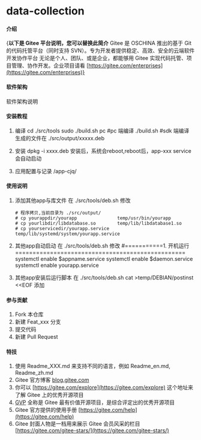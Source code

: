 # data-collection 

#### 介绍
{**以下是 Gitee 平台说明，您可以替换此简介**
Gitee 是 OSCHINA 推出的基于 Git 的代码托管平台（同时支持 SVN）。专为开发者提供稳定、高效、安全的云端软件开发协作平台
无论是个人、团队、或是企业，都能够用 Gitee 实现代码托管、项目管理、协作开发。企业项目请看 [https://gitee.com/enterprises](https://gitee.com/enterprises)}

#### 软件架构
软件架构说明


#### 安装教程

1.  编译
    cd ./src/tools
    sudo ./build.sh pc  #pc 端编译
    ./build.sh          #sdk 端编译
    生成的文件在 ./src/output/xxxxx.deb
2.  安装
    dpkg -i xxxx.deb
    安装后，系统会reboot,reboot后，app-xxx service会自动启动

3.  应用配置与记录
    /app-cjq/

#### 使用说明

1.  添加其他app与库文件
    在 ./src/tools/deb.sh 修改

        # 程序拷贝,当前目录为 ./src/output/
        # cp yourappdir/yourapp               temp/usr/bin/yourapp
        # cp yourlibdir/libdatabase.so        temp/lib/libdatabase1.so
        # cp yourservicedir/yourapp.service   temp/lib/systemd/system/yourapp.service
    
2.  其他app自动启动
    在 ./src/tools/deb.sh 修改
        #===========1. 开机运行=================================================
        systemctl enable $appname.service
        systemctl enable $daemon.service
        systemctl enable yourapp.service
    
3.  其他app安装后运行脚本
   在 ./src/tools/deb.sh 
        cat >temp/DEBIAN/postinst <<EOF
   添加    

#### 参与贡献

1.  Fork 本仓库
2.  新建 Feat_xxx 分支
3.  提交代码
4.  新建 Pull Request


#### 特技

1.  使用 Readme\_XXX.md 来支持不同的语言，例如 Readme\_en.md, Readme\_zh.md
2.  Gitee 官方博客 [blog.gitee.com](https://blog.gitee.com)
3.  你可以 [https://gitee.com/explore](https://gitee.com/explore) 这个地址来了解 Gitee 上的优秀开源项目
4.  [GVP](https://gitee.com/gvp) 全称是 Gitee 最有价值开源项目，是综合评定出的优秀开源项目
5.  Gitee 官方提供的使用手册 [https://gitee.com/help](https://gitee.com/help)
6.  Gitee 封面人物是一档用来展示 Gitee 会员风采的栏目 [https://gitee.com/gitee-stars/](https://gitee.com/gitee-stars/)

